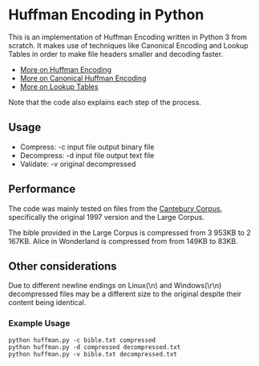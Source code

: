 # Huffman Encoding in Python
This is an implementation of Huffman Encoding written in Python 3 from scratch. It makes use of techniques like Canonical Encoding and Lookup Tables in order to make file headers smaller and decoding faster.

* [More on Huffman Encoding](https://en.wikipedia.org/wiki/Huffman_coding)
* [More on Canonical Huffman Encoding](https://en.wikipedia.org/wiki/Canonical_Huffman_code)
* [More on Lookup Tables](https://en.wikipedia.org/wiki/Lookup_table)

Note that the code also explains each step of the process.

## Usage
* Compress: -c input file output binary file
* Decompress: -d input file output text file
* Validate: -v original decompressed

## Performance
The code was mainly tested on files from the [Cantebury Corpus](https://corpus.canterbury.ac.nz/descriptions/), specifically the original 1997 version and the Large Corpus.

The bible provided in the Large Corpus is compressed from 3 953KB to 2 167KB.
Alice in Wonderland is compressed from from 149KB to 83KB.


## Other considerations
Due to different newline endings on Linux(\n) and Windows(\r\n) decompressed files may be a different size to the original despite their content being identical.


### Example Usage

```
python huffman.py -c bible.txt compressed
python huffman.py -d compressed decompressed.txt
python huffman.py -v bible.txt decompressed.txt
```




